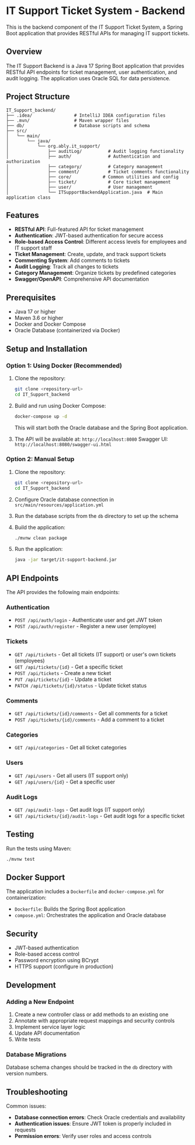 
# IT Support Ticket System - Backend

This is the backend component of the IT Support Ticket System, a Spring Boot application that provides RESTful APIs for managing IT support tickets.

## Overview

The IT Support Backend is a Java 17 Spring Boot application that provides RESTful API endpoints for ticket management, user authentication, and audit logging. The application uses Oracle SQL for data persistence.

## Project Structure

```
IT_Support_backend/
├── .idea/                # IntelliJ IDEA configuration files
├── .mvn/                 # Maven wrapper files
├── db/                   # Database scripts and schema
├── src/
│   └── main/
│       └── java/
│           └── org.ably.it_support/
│               ├── auditLog/          # Audit logging functionality
│               ├── auth/              # Authentication and authorization
│               ├── category/          # Category management
│               ├── comment/           # Ticket comments functionality
│               ├── core/            # Common utilities and config
│               ├── ticket/            # Core ticket management
│               ├── user/              # User management
│               └── ITSupportBackendApplication.java  # Main application class
```

## Features

- **RESTful API**: Full-featured API for ticket management
- **Authentication**: JWT-based authentication for secure access
- **Role-based Access Control**: Different access levels for employees and IT support staff
- **Ticket Management**: Create, update, and track support tickets
- **Commenting System**: Add comments to tickets
- **Audit Logging**: Track all changes to tickets
- **Category Management**: Organize tickets by predefined categories
- **Swagger/OpenAPI**: Comprehensive API documentation

## Prerequisites

- Java 17 or higher
- Maven 3.6 or higher
- Docker and Docker Compose
- Oracle Database (containerized via Docker)

## Setup and Installation

### Option 1: Using Docker (Recommended)

1. Clone the repository:
   ```bash
   git clone <repository-url>
   cd IT_Support_backend
   ```

2. Build and run using Docker Compose:
   ```bash
   docker-compose up -d
   ```
   This will start both the Oracle database and the Spring Boot application.

3. The API will be available at: `http://localhost:8080`
   Swagger UI: `http://localhost:8080/swagger-ui.html`

### Option 2: Manual Setup

1. Clone the repository:
   ```bash
   git clone <repository-url>
   cd IT_Support_backend
   ```

2. Configure Oracle database connection in `src/main/resources/application.yml`

3. Run the database scripts from the `db` directory to set up the schema

4. Build the application:
   ```bash
   ./mvnw clean package
   ```

5. Run the application:
   ```bash
   java -jar target/it-support-backend.jar
   ```

## API Endpoints

The API provides the following main endpoints:

### Authentication
- `POST /api/auth/login` - Authenticate user and get JWT token
- `POST /api/auth/register` - Register a new user (employee)

### Tickets
- `GET /api/tickets` - Get all tickets (IT support) or user's own tickets (employees)
- `GET /api/tickets/{id}` - Get a specific ticket
- `POST /api/tickets` - Create a new ticket
- `PUT /api/tickets/{id}` - Update a ticket
- `PATCH /api/tickets/{id}/status` - Update ticket status

### Comments
- `GET /api/tickets/{id}/comments` - Get all comments for a ticket
- `POST /api/tickets/{id}/comments` - Add a comment to a ticket

### Categories
- `GET /api/categories` - Get all ticket categories

### Users
- `GET /api/users` - Get all users (IT support only)
- `GET /api/users/{id}` - Get a specific user

### Audit Logs
- `GET /api/audit-logs` - Get audit logs (IT support only)
- `GET /api/tickets/{id}/audit-logs` - Get audit logs for a specific ticket

## Testing

Run the tests using Maven:

```bash
./mvnw test
```

## Docker Support

The application includes a `Dockerfile` and `docker-compose.yml` for containerization:

- `Dockerfile`: Builds the Spring Boot application
- `compose.yml`: Orchestrates the application and Oracle database

## Security

- JWT-based authentication
- Role-based access control
- Password encryption using BCrypt
- HTTPS support (configure in production)

## Development

### Adding a New Endpoint

1. Create a new controller class or add methods to an existing one
2. Annotate with appropriate request mappings and security controls
3. Implement service layer logic
4. Update API documentation
5. Write tests

### Database Migrations

Database schema changes should be tracked in the `db` directory with version numbers.

## Troubleshooting

Common issues:

- **Database connection errors**: Check Oracle credentials and availability
- **Authentication issues**: Ensure JWT token is properly included in requests
- **Permission errors**: Verify user roles and access controls
